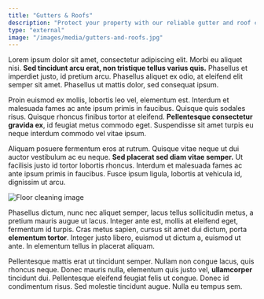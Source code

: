```yaml
---
title: "Gutters & Roofs"
description: "Protect your property with our reliable gutter and roof cleaning. We remove debris, ensuring proper water flow and preventing damage. Trust us to keep your gutters and roofs clean and functional."
type: "external"
image: "/images/media/gutters-and-roofs.jpg"
---
```


Lorem ipsum dolor sit amet, consectetur adipiscing elit. Morbi eu aliquet nisi. **Sed tincidunt arcu erat, non tristique tellus varius quis.** Phasellus et imperdiet justo, id pretium arcu. Phasellus aliquet ex odio, at eleifend elit semper sit amet. Phasellus ut mattis dolor, sed consequat ipsum.

Proin euismod ex mollis, lobortis leo vel, elementum est. Interdum et malesuada fames ac ante ipsum primis in faucibus. Quisque quis sodales risus. Quisque rhoncus finibus tortor at eleifend. **Pellentesque consectetur gravida ex**, id feugiat metus commodo eget. Suspendisse sit amet turpis eu neque interdum commodo vel vitae ipsum.

Aliquam posuere fermentum eros at rutrum. Quisque vitae neque ut dui auctor vestibulum ac eu neque. **Sed placerat sed diam vitae semper.** Ut facilisis justo id tortor lobortis rhoncus. Interdum et malesuada fames ac ante ipsum primis in faucibus. Fusce ipsum ligula, lobortis at vehicula id, dignissim ut arcu.

![Floor cleaning image](/images/service-placeholder.jpg "Floor cleaning")

Phasellus dictum, nunc nec aliquet semper, lacus tellus sollicitudin metus, a pretium mauris augue ut lacus. Integer ante est, mollis at eleifend eget, fermentum id turpis. Cras metus sapien, cursus sit amet dui dictum, porta **elementum tortor**. Integer justo libero, euismod ut dictum a, euismod ut ante. In elementum tellus in placerat aliquam.

Pellentesque mattis erat ut tincidunt semper. Nullam non congue lacus, quis rhoncus neque. Donec mauris nulla, elementum quis justo vel, **ullamcorper** tincidunt dui. Pellentesque eleifend feugiat felis ut congue. Donec id condimentum risus. Sed molestie tincidunt augue. Nulla eu tempus sem.